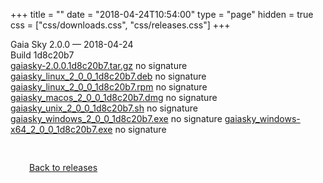 +++
title = ""
date = "2018-04-24T10:54:00"
type = "page"
hidden = true
css = ["css/downloads.css", "css/releases.css"]
+++

<div class="download-container">
<div id="download-title">
<i class="fa-solid fa-tag"></i>
Gaia Sky <span class="downloads-version">2.0.0</span> — <i class="fa-solid fa-clock"></i>
<time class="downloads-releasedate" datetime="2018-04-24T10:54:00" title="Published: 2018-04-24T10:54:00">2018-04-24</time></div>
<div class="downloads-build">Build 1d8c20b7</div>
<div class="download-section">
<a href="https://gaia.ari.uni-heidelberg.de/gaiasky/releases/2.0.0.1d8c20b7/gaiasky-2.0.0.1d8c20b7.tar.gz" class="download-button">gaiasky-2.0.0.1d8c20b7.tar.gz</a>
<span class="signature">no signature</span>
<a href="https://gaia.ari.uni-heidelberg.de/gaiasky/releases/2.0.0.1d8c20b7/gaiasky_linux_2_0_0_1d8c20b7.deb" class="download-button">gaiasky_linux_2_0_0_1d8c20b7.deb</a>
<span class="signature">no signature</span>
<a href="https://gaia.ari.uni-heidelberg.de/gaiasky/releases/2.0.0.1d8c20b7/gaiasky_linux_2_0_0_1d8c20b7.rpm" class="download-button">gaiasky_linux_2_0_0_1d8c20b7.rpm</a>
<span class="signature">no signature</span>
<a href="https://gaia.ari.uni-heidelberg.de/gaiasky/releases/2.0.0.1d8c20b7/gaiasky_macos_2_0_0_1d8c20b7.dmg" class="download-button">gaiasky_macos_2_0_0_1d8c20b7.dmg</a>
<span class="signature">no signature</span>
<a href="https://gaia.ari.uni-heidelberg.de/gaiasky/releases/2.0.0.1d8c20b7/gaiasky_unix_2_0_0_1d8c20b7.sh" class="download-button">gaiasky_unix_2_0_0_1d8c20b7.sh</a>
<span class="signature">no signature</span>
<a href="https://gaia.ari.uni-heidelberg.de/gaiasky/releases/2.0.0.1d8c20b7/gaiasky_windows_2_0_0_1d8c20b7.exe" class="download-button">gaiasky_windows_2_0_0_1d8c20b7.exe</a>
<span class="signature">no signature</span>
<a href="https://gaia.ari.uni-heidelberg.de/gaiasky/releases/2.0.0.1d8c20b7/gaiasky_windows-x64_2_0_0_1d8c20b7.exe" class="download-button">gaiasky_windows-x64_2_0_0_1d8c20b7.exe</a>
<span class="signature">no signature</span>
</div>
</div>

<p class="center-text" style="padding: 30px;">
<i class="fa-solid fa-circle-arrow-left"></i> <a href="/downloads/releases">Back to releases</a>
</p>
